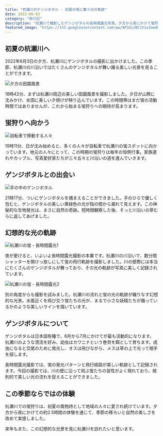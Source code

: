 ```yaml
---
title: "杭瀬川のゲンジボタル - 初夏の夜に舞う光の軌跡"
date: 2022-06-03
category: "旅行記"
description: "杭瀬川で撮影したゲンジボタルの長時間露光写真。夕方から夜にかけて蛍狩りの様子を時系列で記録。"
featured_image: "https://lh3.googleusercontent.com/pw/AP1GczNC1Viu3owdOHEE-tkzFIwyjaPPhiGRDaz2XMLF0-YKiHpR-OjFph6dlneC_n6IMQItbbiu45nEygEBXPwKRdvkdmcrdBn41U4rYSE5JG3chuMCbB8Ubl7e-K-NLp9w6oiA8tLPomBAoRbGxuK2JbumvA=w800-h533-s-no-gm?authuser=0"
---
```


<!-- Google Photos元URL: https://photos.app.goo.gl/JcqvxPAtzBYnfxdB8 -->

## 初夏の杭瀬川へ

2022年6月3日の夕方、杭瀬川にゲンジボタルの撮影に出かけました。この季節、杭瀬川の川沿いではたくさんのゲンジボタルが舞い踊る美しい光景を見ることができます。

![夕方の田園風景](https://lh3.googleusercontent.com/pw/AP1GczPReU87zCgFqWO_UTOyMtrJigfIOJGvyIJSmxVwb4V0drJpyLBPlq9ltjmeJ3kC65Xga96_87pdSZB4uh7yy93_nWAl7jGgJ29d9aldR2GSHbckhCdo=w800-h600-s-no-gm?authuser=0)

18時42分、まずは杭瀬川周辺の美しい田園風景を撮影しました。夕日が山際に沈みかけ、水田に美しい夕焼けが映り込んでいます。この時間帯はまだ蛍の活動時間ではありませんが、これから始まる蛍狩りへの期待が高まります。

## 蛍狩りへ向かう

![自転車で移動する人々](https://lh3.googleusercontent.com/pw/AP1GczM5ZBRj4rqveOof15b7-skyeJnLVbmr7LgQjqVl5OjeqZBKIMMejvJROD43XOKOOd3rX3TdkKysHITrHZTYPGRUfLRLuyd4JufVn8toKZv82ghi5ILEWRJBCV7Xqdygo7oEGDN4u5r-3rWhjHdWruzYcA=w800-h533-s-no-gm?authuser=0)

19時11分、日が沈み始めると、多くの人々が自転車で杭瀬川の蛍スポットに向かっています。地元の人々にとって、この時期の蛍狩りは毎年の恒例行事。家族連れやカップル、写真愛好家たちが三々五々と川沿いの道を進んでいきます。

## ゲンジボタルとの出会い

![手の中のゲンジボタル](https://lh3.googleusercontent.com/pw/AP1GczObXyLUK4k23AQfUEIQDFHMg5Kd5V9_wk3rxCCWW4lOTNeIoL8ysi-QTgZd4uqMzySc6CJpmCvHgMw9JmS7Vk3JpzmMo4ptZcyORH6CxA4EshZ8JMhNAEhLC0LH6-w-oj4EIN3yr7CAfsIBNSZSGUf_hQ=w800-h533-s-no-gm?authuser=0)

21時17分、ついにゲンジボタルを捕まえることができました。手のひらで優しく包むと、ゲンジボタルの美しい黄緑色の光が指の間から漏れて見えます。この神秘的な生物発光は、まさに自然の奇跡。短時間観察した後、そっと川沿いの草むらに返してあげました。

## 幻想的な光の軌跡

![杭瀬川の蛍 - 長時間露光1](https://lh3.googleusercontent.com/pw/AP1GczNC1Viu3owdOHEE-tkzFIwyjaPPhiGRDaz2XMLF0-YKiHpR-OjFph6dlneC_n6IMQItbbiu45nEygEBXPwKRdvkdmcrdBn41U4rYSE5JG3chuMCbB8Ubl7e-K-NLp9w6oiA8tLPomBAoRbGxuK2JbumvA=w800-h533-s-no-gm?authuser=0)

夜が更けると、いよいよ長時間露光撮影の本番です。杭瀬川の川沿いで、数分間シャッターを開けっ放しにして蛍の飛行軌跡を撮影しました。川の壁際には本当にたくさんのゲンジボタルが舞っており、その光の軌跡が写真に美しく記録されています。

![杭瀬川の蛍 - 長時間露光2](https://lh3.googleusercontent.com/pw/AP1GczMWVX_lHVv5bq7-erpXdbyp6uQADuNcG_8YpcNW1AHJxqHHP8Ceh6CpNKmmI3_lVNddA5X17O19tTPXB9rMjfFWPdQFuhnfsP5h3HsWuoatmYJwhBOFXQ1McaLtkK5jpZwiLf3te3-o46Old6UaOZwRgA=w800-h533-s-no-gm?authuser=0)

別の角度からも撮影を試みました。杭瀬川の流れと蛍の光の軌跡が織りなす幻想的な光景。水面近くを飛び交う蛍たちの光が、まるで小さな妖精たちが踊っているかのような美しいラインを描いています。

## ゲンジボタルについて

ゲンジボタルは日本固有種で、6月から7月にかけてが最も活動的になります。杭瀬川のような清流を好み、幼虫はカワニナという巻貝を餌として育ちます。成虫になると交尾のために発光し、オスは飛びながら、メスは草の上で光って相手を探します。

長時間露光撮影では、蛍の発光パターンと飛行経路が美しい軌跡として記録されます。今回の撮影では、川の壁に沿って飛ぶ蛍たちの習性がよく現れており、規則的で美しい光の流れを捉えることができました。

## この季節ならではの体験

杭瀬川での蛍狩りは、初夏の風物詩として地域の人々に愛され続けています。夕方から夜にかけての約2.5時間の体験を通じて、季節の移ろいと自然の美しさを改めて実感しました。

来年もまた、この幻想的な光景を見に杭瀬川を訪れたいと思います。